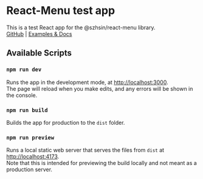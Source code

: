 # React-Menu test app

This is a test React app for the @szhsin/react-menu library.\
[GitHub](https://github.com/szhsin/react-menu) | [Examples & Docs](https://szhsin.github.io/react-menu/)

## Available Scripts

### `npm run dev`

Runs the app in the development mode, at [http://localhost:3000](http://localhost:3000). \
The page will reload when you make edits, and any errors will be shown in the console.

### `npm run build`

Builds the app for production to the `dist` folder.

### `npm run preview`

Runs a local static web server that serves the files from `dist` at [http://localhost:4173](http://localhost:4173). \
Note that this is intended for previewing the build locally and not meant as a production server.
